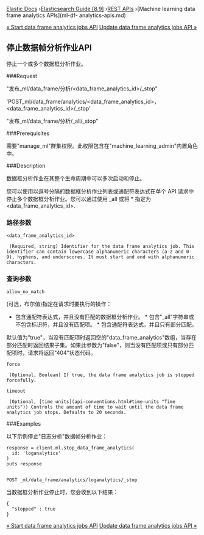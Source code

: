

[Elastic Docs](/guide/) ›[Elasticsearch Guide [8.9]](index.md) ›[REST
APIs](rest-apis.md) ›[Machine learning data frame analytics APIs](ml-df-
analytics-apis.md)

[« Start data frame analytics jobs API](start-dfanalytics.md) [Update data
frame analytics jobs API »](update-dfanalytics.md)

## 停止数据帧分析作业API

停止一个或多个数据框分析作业。

###Request

"发布_ml/data_frame/分析/<data_frame_analytics_id>/_stop"

'POST_ml/data_frame/analytics/<data_frame_analytics_id>，<data_frame_analytics_id>/_stop'

"发布_ml/data_frame/分析/_all/_stop"

###Prerequisites

需要"manage_ml"群集权限。此权限包含在"machine_learning_admin"内置角色中。

###Description

数据框分析作业在其整个生命周期中可以多次启动和停止。

您可以使用以逗号分隔的数据框分析作业列表或通配符表达式在单个 API 请求中停止多个数据框分析作业。您可以通过使用 _all 或将 * 指定为 <data_frame_analytics_id>.

### 路径参数

`<data_frame_analytics_id>`

     (Required, string) Identifier for the data frame analytics job. This identifier can contain lowercase alphanumeric characters (a-z and 0-9), hyphens, and underscores. It must start and end with alphanumeric characters. 

### 查询参数

`allow_no_match`

    

(可选，布尔值)指定在请求时要执行的操作：

* 包含通配符表达式，并且没有匹配的数据框分析作业。  * 包含"_all"字符串或不包含标识符，并且没有匹配项。  * 包含通配符表达式，并且只有部分匹配。

默认值为"true"，当没有匹配项时返回空的"data_frame_analytics"数组，当存在部分匹配时返回结果子集。如果此参数为"false"，则当没有匹配项或只有部分匹配项时，请求将返回"404"状态代码。

`force`

     (Optional, Boolean) If true, the data frame analytics job is stopped forcefully. 
`timeout`

     (Optional, [time units](api-conventions.html#time-units "Time units")) Controls the amount of time to wait until the data frame analytics job stops. Defaults to 20 seconds. 

###Examples

以下示例停止"日志分析"数据帧分析作业：

    
    
    response = client.ml.stop_data_frame_analytics(
      id: 'loganalytics'
    )
    puts response
    
    
    POST _ml/data_frame/analytics/loganalytics/_stop

当数据框分析作业停止时，您会收到以下结果：

    
    
    {
      "stopped" : true
    }

[« Start data frame analytics jobs API](start-dfanalytics.md) [Update data
frame analytics jobs API »](update-dfanalytics.md)
